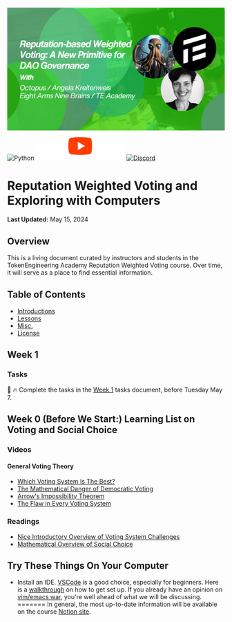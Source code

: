 [![TE Academy Stusy Session Track 4 Banner](./misc/TE_Study_Session_Track4.png)](https://te-academy.notion.site/Welcome-to-TE-Academy-s-Study-Season-Information-Hub-dde8cebd28344071acffa4cf3d195c01?p=4d7dea83b4ea4b019f48a12c8be8d31a&pm=c)
![Python](https://img.shields.io/badge/python-3670A0?style=for-the-badge&logo=python&logoColor=ffdd54)
[![Notion](./misc/icons8-notion.svg)](https://te-academy.notion.site/Welcome-to-TE-Academy-s-Study-Season-Information-Hub-dde8cebd28344071acffa4cf3d195c01?p=4d7dea83b4ea4b019f48a12c8be8d31a&pm=c)
[![YouTube](./misc/icons8-youtube.svg)](https://youtube.com/playlist?list=PL-GxJch-YeZeU0mIef9P4JXkZIBOyJPq0&si=i_iF4xurPVkWwUwz)
[![X (formerly Twitter)](./misc/icons8-twitterx.svg)](https://twitter.com/tokengineering) 
[![Discord](https://img.shields.io/discord/692816967895220344?logo=discord&label=Discord&color=5865F2)](https://discord.gg/rKHuB84y)
# Reputation Weighted Voting and Exploring with Computers

**Last Updated:** May 15, 2024

## Overview

This is a living document curated by instructors and students in the TokenEngineering Academy Reputation Weighted Voting course. Over time, it will serve as a place to find essential information. 

## Table of Contents

- [Introductions](https://github.com/TE-Academy/Reputation-Weighted-Voting/tree/main/introductions)
- [Lessons](https://github.com/TE-Academy/Reputation-Weighted-Voting/tree/main/lessons)
- [Misc.](https://github.com/TE-Academy/Reputation-Weighted-Voting/tree/main/misc)
- [License](https://github.com/TE-Academy/Reputation-Weighted-Voting/tree/main?tab=MIT-1-ov-file)

## Week 1

### Tasks
:link: :fire: Complete  the tasks in the [Week 1](https://github.com/TE-Academy/Reputation-Weighted-Voting-Repo-Redesign/blob/main/lessons/week-1/tasks/week-1-tasks-checklist.md) tasks document, before Tuesday May 7. 

## Week 0 (Before We Start:) Learning List on Voting and Social Choice

### Videos

#### General Voting Theory
* [Which Voting System Is The Best?](https://www.youtube.com/watch?v=PaxVCsnox_4)
* [The Mathematical Danger of Democratic Voting](https://www.youtube.com/watch?v=goQ4ii-zBMw)
* [Arrow's Impossibility Theorem](https://www.youtube.com/watch?v=AhVR7gFMKNg)
* [The Flaw in Every Voting System](https://www.youtube.com/watch?v=rbVoEjS6Q1Q)

### Readings
* [Nice Introductory Overview of Voting System Challenges](https://www.accuratedemocracy.com/voting_rules.htm)
* [Mathematical Overview of Social Choice](https://ocw.mit.edu/courses/6-254-game-theory-with-engineering-applications-spring-2010/resources/mit6_254s10_lec21/)

## Try These Things On Your Computer
* Install an IDE. [VSCode](https://code.visualstudio.com/download) is a good choice, especially for beginners. Here is a [walkthrough](https://code.visualstudio.com/docs/introvideos/basics) on how to get set up.  If you already have an opinion on [vim/emacs war](https://en.wikipedia.org/wiki/Editor_war), you're well ahead of what we will be discussing. 
=======
In general, the most up-to-date information will be available on the course [Notion site](). 

